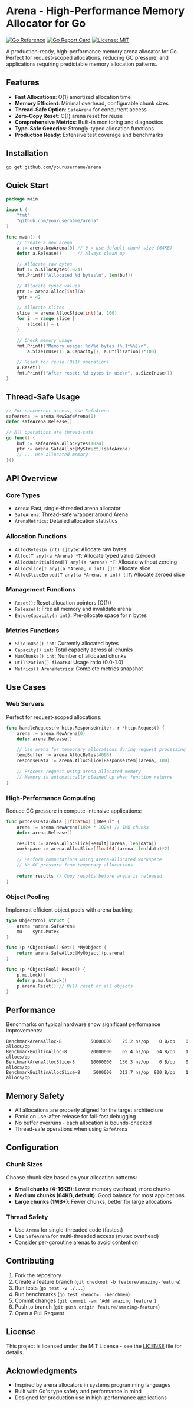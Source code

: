 # Arena - High-Performance Memory Allocator for Go

[![Go Reference](https://pkg.go.dev/badge/github.com/yourusername/arena.svg)](https://pkg.go.dev/github.com/yourusername/arena)
[![Go Report Card](https://goreportcard.com/badge/github.com/yourusername/arena)](https://goreportcard.com/report/github.com/yourusername/arena)
[![License: MIT](https://img.shields.io/badge/License-MIT-yellow.svg)](https://opensource.org/licenses/MIT)

A production-ready, high-performance memory arena allocator for Go. Perfect for request-scoped allocations, reducing GC pressure, and applications requiring predictable memory allocation patterns.

## Features

- **Fast Allocations**: O(1) amortized allocation time
- **Memory Efficient**: Minimal overhead, configurable chunk sizes
- **Thread-Safe Option**: `SafeArena` for concurrent access
- **Zero-Copy Reset**: O(1) arena reset for reuse
- **Comprehensive Metrics**: Built-in monitoring and diagnostics
- **Type-Safe Generics**: Strongly-typed allocation functions
- **Production Ready**: Extensive test coverage and benchmarks

## Installation

```bash
go get github.com/yourusername/arena
```

## Quick Start

```go
package main

import (
    "fmt"
    "github.com/yourusername/arena"
)

func main() {
    // Create a new arena
    a := arena.NewArena(0) // 0 = use default chunk size (64KB)
    defer a.Release()      // Always clean up

    // Allocate raw bytes
    buf := a.AllocBytes(1024)
    fmt.Printf("Allocated %d bytes\n", len(buf))

    // Allocate typed values
    ptr := arena.Alloc[int](a)
    *ptr = 42

    // Allocate slices
    slice := arena.AllocSlice[int](a, 100)
    for i := range slice {
        slice[i] = i
    }

    // Check memory usage
    fmt.Printf("Memory usage: %d/%d bytes (%.1f%%)\n",
        a.SizeInUse(), a.Capacity(), a.Utilization()*100)

    // Reset for reuse (O(1) operation)
    a.Reset()
    fmt.Printf("After reset: %d bytes in use\n", a.SizeInUse())
}
```

## Thread-Safe Usage

```go
// For concurrent access, use SafeArena
safeArena := arena.NewSafeArena(0)
defer safeArena.Release()

// All operations are thread-safe
go func() {
    buf := safeArena.AllocBytes(1024)
    ptr := arena.SafeAlloc[MyStruct](safeArena)
    // ... use allocated memory
}()
```

## API Overview

### Core Types

- `Arena`: Fast, single-threaded arena allocator
- `SafeArena`: Thread-safe wrapper around Arena
- `ArenaMetrics`: Detailed allocation statistics

### Allocation Functions

- `AllocBytes(n int) []byte`: Allocate raw bytes
- `Alloc[T any](a *Arena) *T`: Allocate typed value (zeroed)
- `AllocUninitialized[T any](a *Arena) *T`: Allocate without zeroing
- `AllocSlice[T any](a *Arena, n int) []T`: Allocate slice
- `AllocSliceZeroed[T any](a *Arena, n int) []T`: Allocate zeroed slice

### Management Functions

- `Reset()`: Reset allocation pointers (O(1))
- `Release()`: Free all memory and invalidate arena
- `EnsureCapacity(n int)`: Pre-allocate space for n bytes

### Metrics Functions

- `SizeInUse() int`: Currently allocated bytes
- `Capacity() int`: Total capacity across all chunks
- `NumChunks() int`: Number of allocated chunks
- `Utilization() float64`: Usage ratio (0.0-1.0)
- `Metrics() ArenaMetrics`: Complete metrics snapshot

## Use Cases

### Web Servers

Perfect for request-scoped allocations:

```go
func handleRequest(w http.ResponseWriter, r *http.Request) {
    arena := arena.NewArena(0)
    defer arena.Release()

    // Use arena for temporary allocations during request processing
    tempBuffer := arena.AllocBytes(4096)
    responseData := arena.AllocSlice[ResponseItem](arena, 100)
    
    // Process request using arena-allocated memory
    // Memory is automatically cleaned up when function returns
}
```

### High-Performance Computing

Reduce GC pressure in compute-intensive applications:

```go
func processData(data []float64) []Result {
    arena := arena.NewArena(1024 * 1024) // 1MB chunks
    defer arena.Release()

    results := arena.AllocSlice[Result](arena, len(data))
    workspace := arena.AllocSlice[float64](arena, len(data)*2)

    // Perform computations using arena-allocated workspace
    // No GC pressure from temporary allocations
    
    return results // Copy results before arena is released
}
```

### Object Pooling

Implement efficient object pools with arena backing:

```go
type ObjectPool struct {
    arena *arena.SafeArena
    mu    sync.Mutex
}

func (p *ObjectPool) Get() *MyObject {
    return arena.SafeAlloc[MyObject](p.arena)
}

func (p *ObjectPool) Reset() {
    p.mu.Lock()
    defer p.mu.Unlock()
    p.arena.Reset() // O(1) reset of all objects
}
```

## Performance

Benchmarks on typical hardware show significant performance improvements:

```
BenchmarkArenaAlloc-8           50000000    25.2 ns/op    0 B/op    0 allocs/op
BenchmarkBuiltinAlloc-8         20000000    65.4 ns/op   64 B/op    1 allocs/op
BenchmarkArenaAllocSlice-8      10000000   156.3 ns/op    0 B/op    0 allocs/op
BenchmarkBuiltinAllocSlice-8     5000000   312.7 ns/op  800 B/op    1 allocs/op
```

## Memory Safety

- All allocations are properly aligned for the target architecture
- Panic on use-after-release for fail-fast debugging
- No buffer overruns - each allocation is bounds-checked
- Thread-safe operations when using `SafeArena`

## Configuration

### Chunk Sizes

Choose chunk size based on your allocation patterns:

- **Small chunks (4-16KB)**: Lower memory overhead, more chunks
- **Medium chunks (64KB, default)**: Good balance for most applications  
- **Large chunks (1MB+)**: Fewer chunks, better for large allocations

### Thread Safety

- Use `Arena` for single-threaded code (fastest)
- Use `SafeArena` for multi-threaded access (mutex overhead)
- Consider per-goroutine arenas to avoid contention

## Contributing

1. Fork the repository
2. Create a feature branch (`git checkout -b feature/amazing-feature`)
3. Run tests (`go test -v ./...`)
4. Run benchmarks (`go test -bench=. -benchmem`)
5. Commit changes (`git commit -am 'Add amazing feature'`)
6. Push to branch (`git push origin feature/amazing-feature`)
7. Open a Pull Request

## License

This project is licensed under the MIT License - see the [LICENSE](LICENSE) file for details.

## Acknowledgments

- Inspired by arena allocators in systems programming languages
- Built with Go's type safety and performance in mind
- Designed for production use in high-performance applications
